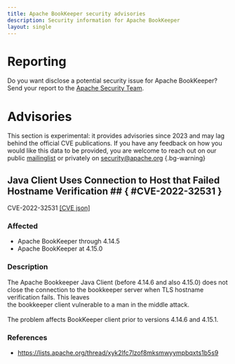```yaml
---
title: Apache BookKeeper security advisories
description: Security information for Apache BookKeeper
layout: single
---
```


# Reporting

Do you want disclose a potential security issue for Apache BookKeeper? Send your report to the  [Apache Security Team](mailto:security@apache.org).

# Advisories

This section is experimental: it provides advisories since 2023 and may lag behind the official CVE publications. If you have any feedback on how you would like this data to be provided, you are welcome to reach out on our public [mailinglist](/mailinglist) or privately on [security@apache.org](mailto:security@apache.org)
{.bg-warning}

## Java Client Uses Connection to Host that Failed Hostname Verification ## { #CVE-2022-32531 }

CVE-2022-32531 [\[CVE json\]](./CVE-2022-32531.cve.json)

### Affected

* Apache BookKeeper through 4.14.5
* Apache BookKeeper at 4.15.0


### Description

<span style="background-color: rgb(255, 255, 255);">The Apache Bookkeeper Java Client (before 4.14.6 and also 4.15.0) does not close the connection to the</span><span style="background-color: rgb(255, 255, 255);"> bookkeeper server when TLS hostname verification fails. This leaves</span><br><span style="background-color: rgb(255, 255, 255);">the bookkeeper client vulnerable to a man in the middle attack.<br></span><br>The problem affects BookKeeper client prior to versions 4.14.6 and 4.15.1.

### References
* https://lists.apache.org/thread/xyk2lfc7lzof8mksmwyympbqxts1b5s9
